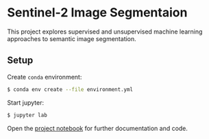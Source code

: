 # Sentinel-2 Image Segmentaion

This project explores supervised and unsupervised machine learning approaches to semantic image segmentation. 

## Setup

Create `conda` environment:

```bash
$ conda env create --file environment.yml
```

Start jupyter:

```bash
$ jupyter lab
```

Open the [project notebook](./notebooks/classification_Sentinel-2.ipynb) for further documentation and code.